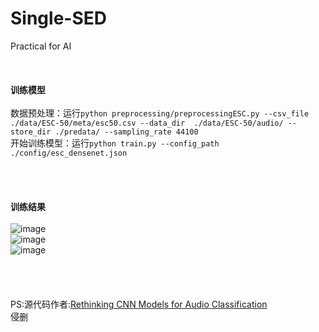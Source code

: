 # Single-SED
Practical for AI
<br><br><br><br>
**训练模型**<br><br>
数据预处理：运行`python preprocessing/preprocessingESC.py --csv_file ./data/ESC-50/meta/esc50.csv --data_dir  ./data/ESC-50/audio/ --store_dir ./predata/ --sampling_rate 44100`<br>
开始训练模型：运行`python train.py --config_path ./config/esc_densenet.json`<br>
<br><br><br><br>
**训练结果**<br><br>
![image](https://github.com/flysmart/Single-SED/assets/66983043/908bf9e5-5345-453b-b63b-7603b0ba524f#pic_center)<br>
![image](https://github.com/flysmart/Single-SED/assets/66983043/30afd1c9-f788-43c9-9e44-dec57774c7d6#pic_center)<br>
![image](https://github.com/flysmart/Single-SED/assets/66983043/41fda1e3-a0f0-4cba-adef-20a6bdcb20eb#pic_center)<br>
<br><br><br><br>
PS:源代码作者:[Rethinking CNN Models for Audio Classification](https://github.com/kamalesh0406/Audio-Classification)<br>
侵删
